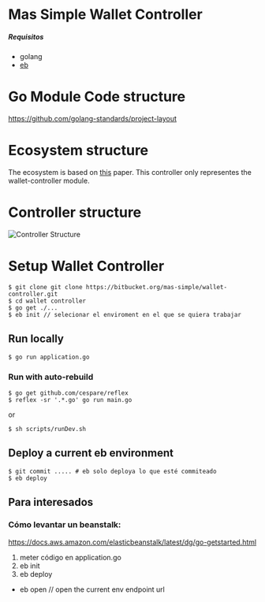# Mas Simple Wallet Controller
##### Requisitos
- golang
- [eb](https://github.com/aws/aws-elastic-beanstalk-cli-setup)

# Go Module Code structure
https://github.com/golang-standards/project-layout
# Ecosystem structure
The ecosystem is based on [this](https://www.usenix.org/legacy/publications/library/proceedings/ec98/full_papers/daswani/daswani.pdf) paper. 
This controller only representes the wallet-controller module.

# Controller structure
![Controller Structure](https://srv-file6.gofile.io/download/t8uEcz/Screen%20Shot%202020-07-04%20at%2014.50.25%20copy.png)
# Setup Wallet Controller
```
$ git clone git clone https://bitbucket.org/mas-simple/wallet-controller.git
$ cd wallet controller
$ go get ./...
$ eb init // selecionar el enviroment en el que se quiera trabajar
```

## Run locally
```
$ go run application.go
```
### Run with auto-rebuild
```
$ go get github.com/cespare/reflex
$ reflex -sr '.*.go' go run main.go
```
or
```
$ sh scripts/runDev.sh
```

## Deploy a current eb environment
```
$ git commit ..... # eb solo deploya lo que esté commiteado
$ eb deploy
```

## Para interesados
### Cómo levantar un beanstalk: 
https://docs.aws.amazon.com/elasticbeanstalk/latest/dg/go-getstarted.html
1) meter código en application.go
2) eb init
3) eb deploy

- eb open // open the current env endpoint url